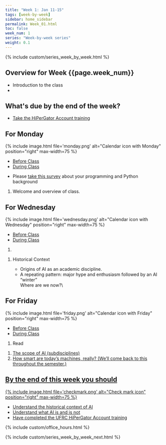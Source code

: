 ```yaml
---
title: "Week 1: Jan 11-15"
tags: [week-by-week]
sidebar: home_sidebar
permalink: Week_01.html
toc: false
week_num: 1
series: "Week-by-week series"
weight: 0.1
---
```


{% include custom/series_week_by_week.html %}

## Overview for Week {{page.week_num}}

* Introduction to the class
* 

## What's due by the end of the week?

* [Take the HiPerGator Account training](https://mytraining-ufshands.sumtotal.host/Core/pillarRedirect?relyingParty=LM&url=core%2Factivitydetails%2FViewActivityDetails%3FActivityId%3D50413%26UserMode%3D0)

## For Monday

{% include image.html file='monday.png' alt="Calendar icon with Monday" position="right" max-width=75 %}

<ul id="MondayTabs" class="nav nav-tabs">
    <li class="active"><a href="#MonBefore" data-toggle="tab">Before Class</a></li>
    <li><a href="#MonDuring" data-toggle="tab">During Class</a></li>
</ul>
<div class="tab-content">
  <div role="tabpanel" class="tab-pane active" id="MonBefore">
    <ul>
      <li>Please <a href="https://ufl.qualtrics.com/jfe/form/SV_5j6lX226iU09hD7">take this survey<a> about your programming and Python background</li>
    </ul>
  </div>
  <div role="tabpanel" class="tab-pane" id="MonDuring">
    <ol>
    <li>Welcome and overview of class.</li>
    </ol>
  </div>
</div>

## For Wednesday

{% include image.html file='wednesday.png' alt="Calendar icon with Wednesday" position="right" max-width=75 %}

<ul id="WednesdayTabs" class="nav nav-tabs">
    <li class="active"><a href="#WedBefore" data-toggle="tab">Before Class</a></li>
    <li><a href="#WedDuring" data-toggle="tab">During Class</a></li>
</ul>
<div class="tab-content">
    <div role="tabpanel" class="tab-pane active" id="WedBefore">
    <ol>
      <li> </li>
    </ol>
  </div>
  <div role="tabpanel" class="tab-pane" id="WedDuring">
    <ol>
      <li>Historical Context</li>
      <ul>
        <li>Origins of AI as an academic discipline.</li>
        <li>A repeating pattern: major hype and enthusiasm followed by an AI “winter”</li>
        </li>Where are we now?</li>\
      </ul>
    </ol>
  </div>
</div>

## For Friday

{% include image.html file='friday.png' alt="Calendar icon with Friday" position="right" max-width=75 %}

<ul id="FridayTabs" class="nav nav-tabs">
    <li class="active"><a href="#FriBefore" data-toggle="tab">Before Class</a></li>
    <li><a href="#FriDuring" data-toggle="tab">During Class</a></li>
</ul>
<div class="tab-content">
    <div role="tabpanel" class="tab-pane active" id="FriBefore">
      <ol>
        <li> Read <a href="https://jakevdp.github.io/PythonDataScienceHandbook/05.01-what-is-machine-learning.html"PDSH Ch 5</a></li>
      </ol>
    </div>
    <div role="tabpanel" class="tab-pane" id="FriDuring">
      <ol>
        <li>The scope of AI (subdisciplines)</li>
        <li>How smart are today’s machines, really?  (We’ll come back to this throughout the semester.)</li>
      </ol>
    </div>
</div>

## By the end of this week you should

{% include image.html file='checkmark.png' alt="Check mark icon" position="right" max-width=75 %}

* Understand the historical context of AI
* Understand what AI is and is not
* Have completed the [UFRC HiPerGator Account training](https://mytraining-ufshands.sumtotal.host/Core/pillarRedirect?relyingParty=LM&url=core%2Factivitydetails%2FViewActivityDetails%3FActivityId%3D50413%26UserMode%3D0)

{% include custom/office_hours.html %}

{% include custom/series_week_by_week_next.html %}